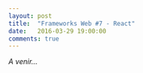 ```yaml
---
layout: post
title:  "Frameworks Web #7 - React"
date:   2016-03-29 19:00:00
comments: true
---
```


*A venir...*
